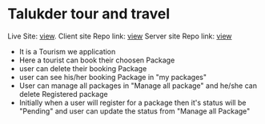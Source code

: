 # Talukder tour and travel

Live Site: [view](https://talukder-tour-and-travel.web.app/).
Client site Repo link: [view](https://github.com/programming-hero-web-course1/tourism-or-delivery-website-client-side-Palashtalukder78)
Server site Repo link: [view](https://github.com/programming-hero-web-course1/tourism-or-delivery-website-server-side-Palashtalukder78) 

<ul>
<li>It is a Tourism we application</li>
<li>Here a tourist can book their choosen Package</li>
<li>user can delete their booking Package</li>
<li>user can see his/her booking Package in "my packages"</li>
<li>User can manage all packages in "Manage all package" and he/she can delete Registered package</li>
<li>Initially when a user will register for a package then it's status will be "Pending" and user can update the status from "Manage all Package"</li>
</ul>
